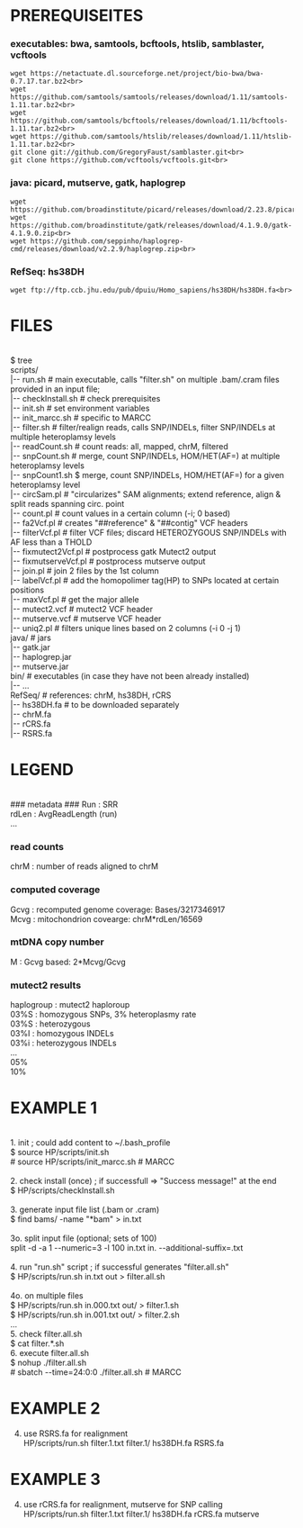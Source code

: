 # PREREQUISEITES #

### executables: bwa, samtools, bcftools, htslib, samblaster, vcftools ###
    wget https://netactuate.dl.sourceforge.net/project/bio-bwa/bwa-0.7.17.tar.bz2<br>
    wget https://github.com/samtools/samtools/releases/download/1.11/samtools-1.11.tar.bz2<br>
    wget https://github.com/samtools/bcftools/releases/download/1.11/bcftools-1.11.tar.bz2<br>
    wget https://github.com/samtools/htslib/releases/download/1.11/htslib-1.11.tar.bz2<br>
    git clone git://github.com/GregoryFaust/samblaster.git<br>
    git clone https://github.com/vcftools/vcftools.git<br>

### java: picard, mutserve, gatk, haplogrep ###
    wget https://github.com/broadinstitute/picard/releases/download/2.23.8/picard.jar<br>
    wget https://github.com/broadinstitute/gatk/releases/download/4.1.9.0/gatk-4.1.9.0.zip<br>
    wget https://github.com/seppinho/haplogrep-cmd/releases/download/v2.2.9/haplogrep.zip<br>

### RefSeq: hs38DH ###
    wget ftp://ftp.ccb.jhu.edu/pub/dpuiu/Homo_sapiens/hs38DH/hs38DH.fa<br>

# FILES
<br>
$ tree <br>
scripts/<br>
|-- run.sh                              # main executable, calls "filter.sh" on multiple .bam/.cram files provided in an input file;<br>
|-- checkInstall.sh			# check prerequisites<br>
|-- init.sh				# set environment variables<br>
|-- init_marcc.sh                       # specific to MARCC<br>
|-- filter.sh				# filter/realign reads, calls SNP/INDELs, filter SNP/INDELs at multiple heteroplamsy levels<br>
|-- readCount.sh			# count reads: all, mapped, chrM, filtered<br>
|-- snpCount.sh				# merge, count SNP/INDELs, HOM/HET(AF=) at multiple heteroplamsy levels<br>
|-- snpCount1.sh			$ merge, count SNP/INDELs, HOM/HET(AF=) for a given heteroplamsy level<br>
|-- circSam.pl				# "circularizes" SAM alignments; extend reference, align & split reads spanning circ. point<br>
|-- count.pl				# count values in a certain column (-i; 0 based)<br>
|-- fa2Vcf.pl				# creates "##reference" & "##contig" VCF headers<br>
|-- filterVcf.pl			# filter VCF files; discard HETEROZYGOUS SNP/INDELs with AF less than a THOLD<br>
|-- fixmutect2Vcf.pl			# postprocess gatk Mutect2 output<br>
|-- fixmutserveVcf.pl			# postprocess mutserve output<br>
|-- join.pl				# join 2 files by the 1st column<br>
|-- labelVcf.pl				# add the homopolimer tag(HP) to SNPs located at certain positions<br>
|-- maxVcf.pl				# get the major allele<br>
|-- mutect2.vcf				# mutect2 VCF header<br>
|-- mutserve.vcf			# mutserve VCF header<br>
|-- uniq2.pl				# filters unique lines based on 2 columns (-i 0 -j 1)<br>
java/					# jars<br>
|-- gatk.jar<br>
|-- haplogrep.jar<br>
|-- mutserve.jar<br>
bin/                                    # executables (in case they have not been already installed)<br>
|-- ...<br>
RefSeq/                                 # references: chrM, hs38DH, rCRS<br>
|-- hs38DH.fa        	                # to be	downloaded separately<br>
|-- chrM.fa<br>
|-- rCRS.fa<br>
|-- RSRS.fa<br>

# LEGEND

<br>
### metadata ###
  Run   	: SRR<br>
  rdLen		: AvgReadLength (run)<br>
  ...<br>

### read counts ###
  chrM		: number of reads aligned to chrM <br>

### computed coverage ####
  Gcvg		: recomputed genome coverage: Bases/3217346917 <br>
  Mcvg		: mitochondrion covearge: chrM*rdLen/16569<br>

### mtDNA copy number ###
  M		: Gcvg based:  2*Mcvg/Gcvg<br>

### mutect2 results ###
  haplogroup	: mutect2 haploroup<br>
  03%S		: homozygous SNPs, 3% heteroplasmy rate<br>
  03%S		: heterozygous<br>
  03%I		: homozygous INDELs<br>
  03%i		: heterozygous INDELs<br>
  ...<br>
  05%<br>
  10%<br>

# EXAMPLE 1
<br>
1. init ; could add content to ~/.bash_profile<br>
    $ source HP/scripts/init.sh<br>		
    # source HP/scripts/init_marcc.sh      # MARCC<br>
<br>
2. check install (once) ; if successfull => "Success message!" at the end<br>
  $ HP/scripts/checkInstall.sh<br>
<br>
3. generate input file list (.bam or .cram)<br>
  $ find bams/ -name "*bam" > in.txt  <br>
<br>
3o. split input file (optional; sets of 100)<br>
  split -d -a 1 --numeric=3  -l 100 in.txt  in. --additional-suffix=.txt<br>
<br>
4. run "run.sh" script ; if successful  generates "filter.all.sh"<br>
  $ HP/scripts/run.sh in.txt out > filter.all.sh<br>
<br>
4o. on multiple files<br>
  $ HP/scripts/run.sh in.000.txt out/ > filter.1.sh<br>
  $ HP/scripts/run.sh in.001.txt out/ > filter.2.sh<br>
  ...<br>
5. check filter.all.sh<br>
  $ cat filter.*.sh<br>
6. execute filter.all.sh<br>
  $ nohup ./filter.all.sh <br>
  # sbatch --time=24:0:0 ./filter.all.sh   # MARCC<br>

# EXAMPLE 2
4. use RSRS.fa for realignment<br>
  HP/scripts/run.sh filter.1.txt filter.1/ hs38DH.fa RSRS.fa <br>

# EXAMPLE 3
4. use rCRS.fa for realignment, mutserve for SNP calling<br>
  HP/scripts/run.sh filter.1.txt filter.1/ hs38DH.fa rCRS.fa mutserve<br>

